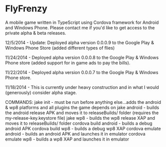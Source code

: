 FlyFrenzy
=========

A mobile game written in TypeScript using Cordova framework for Android and Windows Phone. Please contact me if you'd like to get access to the private alpha & beta releases.

12/5/2014 - Update: Deployed alpha version 0.0.0.9 to the Google Play & Windows Phone Store (added different types of flies)

11/24/2014 - Deployed alpha version 0.0.0.8 to the Google Play & Windows Phone store (added support for in game ads to pay the bills).

11/22/2014 - Deployed alpha version 0.0.0.7 to the Google Play & Windows Phone store.

11/18/2014 - This is currently under heavy construction and in what I would (generously) consider alpha stage.


COMMANDS:
jake init - must be run before anything else...adds the android & wp8 platforms and all plugins the game depends on
jake android - builds the android release APK and moves it to releaseBuilds/ folder (requires the my-release-key.keystore file)
jake wp8 - builds the wp8 release XAP and moves it to releaseBuilds/ folder
cordova build android - builds a debug android APK
cordova build wp8 - builds a debug wp8 XAP
cordova emulate android - builds an android APK and launches it in emulator
cordova emulate wp8 - builds a wp8 XAP and launches it in emulator